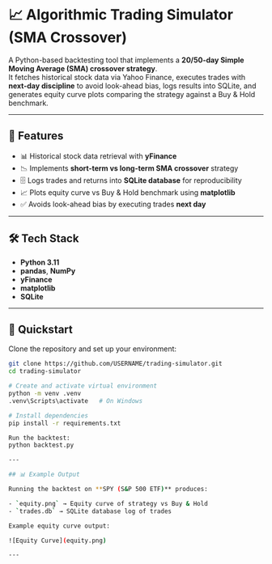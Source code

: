 # 📈 Algorithmic Trading Simulator (SMA Crossover)

A Python-based backtesting tool that implements a **20/50-day Simple Moving Average (SMA) crossover strategy**.  
It fetches historical stock data via Yahoo Finance, executes trades with **next-day discipline** to avoid look-ahead bias, logs results into SQLite, and generates equity curve plots comparing the strategy against a Buy & Hold benchmark.  

---

## 🔧 Features
- 📊 Historical stock data retrieval with **yFinance**
- 📉 Implements **short-term vs long-term SMA crossover** strategy
- 🗄️ Logs trades and returns into **SQLite database** for reproducibility
- 📈 Plots equity curve vs Buy & Hold benchmark using **matplotlib**
- ✅ Avoids look-ahead bias by executing trades **next day**

---

## 🛠️ Tech Stack
- **Python 3.11**
- **pandas**, **NumPy**
- **yFinance**
- **matplotlib**
- **SQLite**

---

## 🚀 Quickstart

Clone the repository and set up your environment:

```bash
git clone https://github.com/USERNAME/trading-simulator.git
cd trading-simulator

# Create and activate virtual environment
python -m venv .venv
.venv\Scripts\activate   # On Windows

# Install dependencies
pip install -r requirements.txt

Run the backtest:
python backtest.py

---

## 📊 Example Output

Running the backtest on **SPY (S&P 500 ETF)** produces:

- `equity.png` → Equity curve of strategy vs Buy & Hold  
- `trades.db` → SQLite database log of trades  

Example equity curve output:  

![Equity Curve](equity.png)

---

